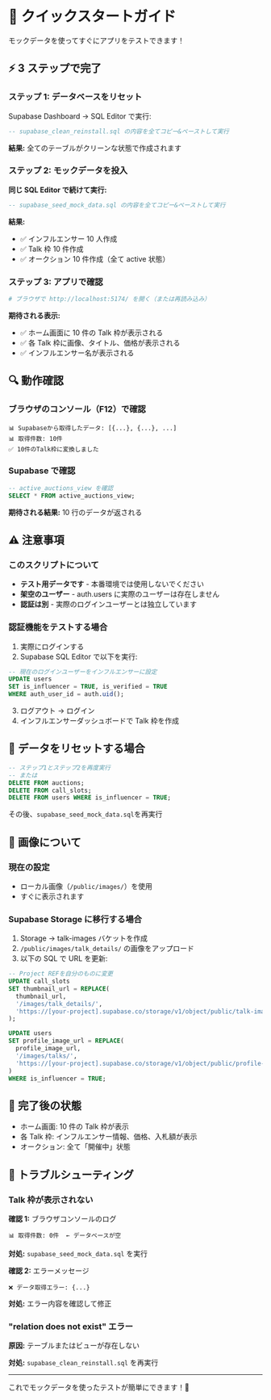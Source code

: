 # 🚀 クイックスタートガイド

モックデータを使ってすぐにアプリをテストできます！

## ⚡ 3 ステップで完了

### ステップ 1: データベースをリセット

Supabase Dashboard → SQL Editor で実行:

```sql
-- supabase_clean_reinstall.sql の内容を全てコピー&ペーストして実行
```

**結果:** 全てのテーブルがクリーンな状態で作成されます

### ステップ 2: モックデータを投入

**同じ SQL Editor で続けて実行:**

```sql
-- supabase_seed_mock_data.sql の内容を全てコピー&ペーストして実行
```

**結果:**

- ✅ インフルエンサー 10 人作成
- ✅ Talk 枠 10 件作成
- ✅ オークション 10 件作成（全て active 状態）

### ステップ 3: アプリで確認

```bash
# ブラウザで http://localhost:5174/ を開く（または再読み込み）
```

**期待される表示:**

- ✅ ホーム画面に 10 件の Talk 枠が表示される
- ✅ 各 Talk 枠に画像、タイトル、価格が表示される
- ✅ インフルエンサー名が表示される

## 🔍 動作確認

### ブラウザのコンソール（F12）で確認

```
📊 Supabaseから取得したデータ: [{...}, {...}, ...]
📊 取得件数: 10件
✅ 10件のTalk枠に変換しました
```

### Supabase で確認

```sql
-- active_auctions_view を確認
SELECT * FROM active_auctions_view;
```

**期待される結果:** 10 行のデータが返される

## ⚠️ 注意事項

### このスクリプトについて

- **テスト用データです** - 本番環境では使用しないでください
- **架空のユーザー** - auth.users に実際のユーザーは存在しません
- **認証は別** - 実際のログインユーザーとは独立しています

### 認証機能をテストする場合

1. 実際にログインする
2. Supabase SQL Editor で以下を実行:

```sql
-- 現在のログインユーザーをインフルエンサーに設定
UPDATE users
SET is_influencer = TRUE, is_verified = TRUE
WHERE auth_user_id = auth.uid();
```

3. ログアウト → ログイン
4. インフルエンサーダッシュボードで Talk 枠を作成

## 🔄 データをリセットする場合

```sql
-- ステップ1とステップ2を再度実行
-- または
DELETE FROM auctions;
DELETE FROM call_slots;
DELETE FROM users WHERE is_influencer = TRUE;
```

その後、`supabase_seed_mock_data.sql`を再実行

## 📸 画像について

### 現在の設定

- ローカル画像（`/public/images/`）を使用
- すぐに表示されます

### Supabase Storage に移行する場合

1. Storage → talk-images バケットを作成
2. `/public/images/talk_details/` の画像をアップロード
3. 以下の SQL で URL を更新:

```sql
-- Project REFを自分のものに変更
UPDATE call_slots
SET thumbnail_url = REPLACE(
  thumbnail_url,
  '/images/talk_details/',
  'https://[your-project].supabase.co/storage/v1/object/public/talk-images/'
);

UPDATE users
SET profile_image_url = REPLACE(
  profile_image_url,
  '/images/talks/',
  'https://[your-project].supabase.co/storage/v1/object/public/profile-images/'
)
WHERE is_influencer = TRUE;
```

## 🎯 完了後の状態

- ホーム画面: 10 件の Talk 枠が表示
- 各 Talk 枠: インフルエンサー情報、価格、入札額が表示
- オークション: 全て「開催中」状態

## 🐛 トラブルシューティング

### Talk 枠が表示されない

**確認 1:** ブラウザコンソールのログ

```
📊 取得件数: 0件  ← データベースが空
```

**対処:** `supabase_seed_mock_data.sql` を実行

**確認 2:** エラーメッセージ

```
❌ データ取得エラー: {...}
```

**対処:** エラー内容を確認して修正

### "relation does not exist" エラー

**原因:** テーブルまたはビューが存在しない

**対処:** `supabase_clean_reinstall.sql` を再実行

---

これでモックデータを使ったテストが簡単にできます！🎉
